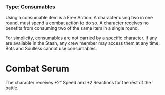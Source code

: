 ### Type: Consumables 

Using a consumable item is a Free Action. A character using two in one round, must spend a combat action to do so. A character receives no benefits from consuming two of the same item in a single round. 

For simplicity, consumables are not carried by a specific character. If any are available in the Stash, any crew member may access them at any time. Bots and Soulless cannot use consumables.
# Combat Serum

The character receives +2” Speed and +2 Reactions for the rest of the battle.